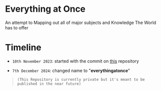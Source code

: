 # Everything at Once

An attempt to Mapping out all of major subjects and Knowledge The World has to offer

# Timeline

- `10th November 2023`: started with the commit on [this](https://github.com/FlytoTheSpace/my-server/commit/c4acb8ab269ee8094f4b6a394e8498f64136cc90) repository

- `7th December 2024`: changed name to "**everythingatonce**"



> `(This Repository is currently private but it's meant to be published in the near future)`

